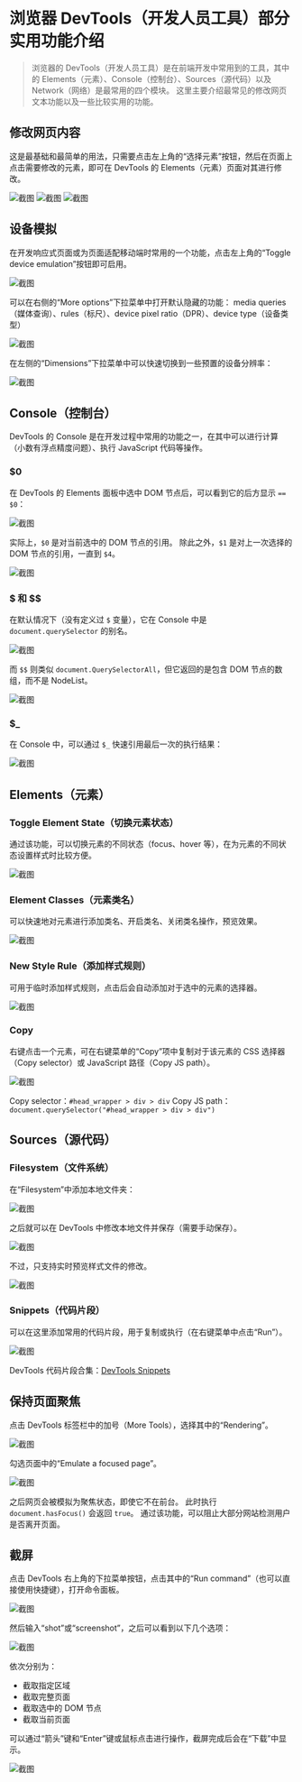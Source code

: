 # 浏览器 DevTools（开发人员工具）部分实用功能介绍

> 浏览器的 DevTools（开发人员工具）是在前端开发中常用到的工具，其中的 Elements（元素）、Console（控制台）、Sources（源代码）以及 Network（网络）是最常用的四个模块。
> 这里主要介绍最常见的修改网页文本功能以及一些比较实用的功能。

## 修改网页内容

这是最基础和最简单的用法，只需要点击左上角的“选择元素”按钮，然后在页面上点击需要修改的元素，即可在 DevTools 的 Elements（元素）页面对其进行修改。

![截图](/files/chromium-dev-tools/a-01.png)
![截图](/files/chromium-dev-tools/a-02.png)
![截图](/files/chromium-dev-tools/a-03.png)

## 设备模拟

在开发响应式页面或为页面适配移动端时常用的一个功能，点击左上角的“Toggle device emulation”按钮即可启用。

![截图](/files/chromium-dev-tools/b-01.png)

可以在右侧的“More options”下拉菜单中打开默认隐藏的功能：
media queries（媒体查询）、rules（标尺）、device pixel ratio（DPR）、device type（设备类型）

![截图](/files/chromium-dev-tools/b-02.png)

在左侧的“Dimensions”下拉菜单中可以快速切换到一些预置的设备分辨率：

![截图](/files/chromium-dev-tools/b-03.png)

## Console（控制台）

DevTools 的 Console 是在开发过程中常用的功能之一，在其中可以进行计算（小数有浮点精度问题）、执行 JavaScript 代码等操作。

### $0

在 DevTools 的 Elements 面板中选中 DOM 节点后，可以看到它的后方显示 `== $0`：

![截图](/files/chromium-dev-tools/c-01.png)

实际上，`$0` 是对当前选中的 DOM 节点的引用。
除此之外，`$1` 是对上一次选择的 DOM 节点的引用，一直到 `$4`。

![截图](/files/chromium-dev-tools/c-02.png)

### $ 和 $$

在默认情况下（没有定义过 `$` 变量），它在 Console 中是 `document.querySelector` 的别名。

![截图](/files/chromium-dev-tools/c-03.png)

而 `$$` 则类似 `document.QuerySelectorAll`，但它返回的是包含 DOM 节点的数组，而不是 NodeList。

![截图](/files/chromium-dev-tools/c-04.png)

### $_

在 Console 中，可以通过 `$_` 快速引用最后一次的执行结果：

![截图](/files/chromium-dev-tools/c-05.png)

## Elements（元素）

### Toggle Element State（切换元素状态）

通过该功能，可以切换元素的不同状态（focus、hover 等），在为元素的不同状态设置样式时比较方便。

![截图](/files/chromium-dev-tools/f-01.png)

### Element Classes（元素类名）

可以快速地对元素进行添加类名、开启类名、关闭类名操作，预览效果。

![截图](/files/chromium-dev-tools/f-02.png)

### New Style Rule（添加样式规则）

可用于临时添加样式规则，点击后会自动添加对于选中的元素的选择器。

![截图](/files/chromium-dev-tools/f-03.png)

### Copy

右键点击一个元素，可在右键菜单的“Copy”项中复制对于该元素的 CSS 选择器（Copy selector）或 JavaScript 路径（Copy JS path）。

![截图](/files/chromium-dev-tools/f-04.png)

Copy selector：`#head_wrapper > div > div`
Copy JS path：`document.querySelector("#head_wrapper > div > div")`

## Sources（源代码）

### Filesystem（文件系统）

在“Filesystem”中添加本地文件夹：

![截图](/files/chromium-dev-tools/g-01.png)

之后就可以在 DevTools 中修改本地文件并保存（需要手动保存）。

![截图](/files/chromium-dev-tools/g-02.png)

不过，只支持实时预览样式文件的修改。

![截图](/files/chromium-dev-tools/g-03.png)

### Snippets（代码片段）

可以在这里添加常用的代码片段，用于复制或执行（在右键菜单中点击“Run”）。

![截图](/files/chromium-dev-tools/g-04.png)

DevTools 代码片段合集：[DevTools Snippets](http://bgrins.github.io/devtools-snippets/)

## 保持页面聚焦

点击 DevTools 标签栏中的加号（More Tools），选择其中的“Rendering”。

![截图](/files/chromium-dev-tools/d-01.png)

勾选页面中的“Emulate a focused page”。

![截图](/files/chromium-dev-tools/d-02.png)

之后网页会被模拟为聚焦状态，即使它不在前台。
此时执行 `document.hasFocus()` 会返回 `true`。
通过该功能，可以阻止大部分网站检测用户是否离开页面。

## 截屏

点击 DevTools 右上角的下拉菜单按钮，点击其中的“Run command”（也可以直接使用快捷键），打开命令面板。

![截图](/files/chromium-dev-tools/e-01.png)

然后输入“shot”或“screenshot”，之后可以看到以下几个选项：

![截图](/files/chromium-dev-tools/e-02.png)

依次分别为：

- 截取指定区域
- 截取完整页面
- 截取选中的 DOM 节点
- 截取当前页面

可以通过“箭头”键和“Enter”键或鼠标点击进行操作，截屏完成后会在“下载”中显示。

![截图](/files/chromium-dev-tools/e-03.png)
